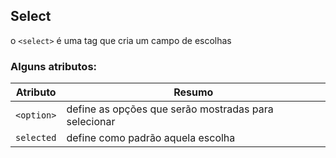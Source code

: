 ## Select

o ```<select>``` é uma tag que cria um campo de escolhas

### Alguns atributos:

| Atributo | Resumo |
| --- | ---- |
| ```<option>``` | define as opções que serão mostradas para selecionar |
| ```selected``` | define como padrão aquela escolha |
